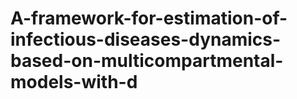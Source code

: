 # A-framework-for-estimation-of-infectious-diseases-dynamics-based-on-multicompartmental-models-with-d
